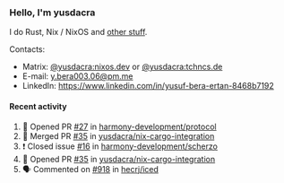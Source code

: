 ### Hello, I'm yusdacra

I do Rust, Nix / NixOS and [other stuff](https://yusdacra.gitlab.io/about).

Contacts:
- Matrix: [@yusdacra:nixos.dev](https://matrix.to/#/@yusdacra:nixos.dev) or [@yusdacra:tchncs.de](https://matrix.to/#/@yusdacra:tchncs.de)
- E-mail: y.bera003.06@pm.me
- LinkedIn: https://www.linkedin.com/in/yusuf-bera-ertan-8468b7192

#### Recent activity

<!--START_SECTION:activity-->
1. 💪 Opened PR [#27](https://github.com/harmony-development/protocol/pull/27) in [harmony-development/protocol](https://github.com/harmony-development/protocol)
2. 🎉 Merged PR [#35](https://github.com/yusdacra/nix-cargo-integration/pull/35) in [yusdacra/nix-cargo-integration](https://github.com/yusdacra/nix-cargo-integration)
3. ❗️ Closed issue [#16](https://github.com/harmony-development/scherzo/issues/16) in [harmony-development/scherzo](https://github.com/harmony-development/scherzo)
4. 💪 Opened PR [#35](https://github.com/yusdacra/nix-cargo-integration/pull/35) in [yusdacra/nix-cargo-integration](https://github.com/yusdacra/nix-cargo-integration)
5. 🗣 Commented on [#918](https://github.com/hecrj/iced/issues/918) in [hecrj/iced](https://github.com/hecrj/iced)
<!--END_SECTION:activity-->
